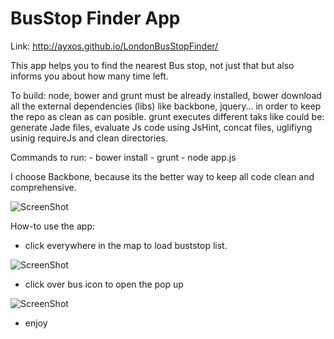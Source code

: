 BusStop Finder App
==================

Link: http://ayxos.github.io/LondonBusStopFinder/

This app helps you to find the nearest Bus stop, not just that but also informs you about how many time left. 


To build: node, bower and grunt must be already installed, bower download all the external dependencies (libs) like backbone, jquery... in order to keep the repo as clean as can posible.
  grunt executes different taks like could be: generate Jade files, evaluate Js code using JsHint, concat files, uglifiyng usinig requireJs and clean directories.

  Commands to run:
    - bower install
    - grunt
    - node app.js

I choose Backbone, because its the better way to keep all code clean and comprehensive.

![ScreenShot](http://i60.tinypic.com/in74vc.png)


How-to use the app:

  - click everywhere in the map to load buststop list.

![ScreenShot](http://i58.tinypic.com/1z6cq44.png)

  - click over bus icon to open the pop up

![ScreenShot](http://i57.tinypic.com/11l4tav.png)

  - enjoy
